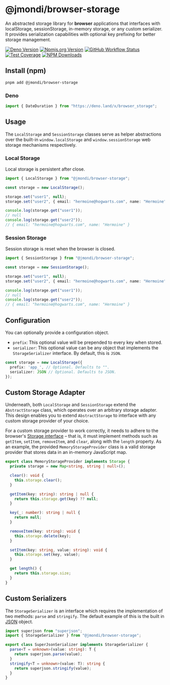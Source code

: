 # @jmondi/browser-storage

An abstracted storage library for **browser** applications that interfaces with localStorage, sessionStorage, in-memory storage, or any custom serializer. It provides serialization capabilities with optional key prefixing for better storage management.

[![Deno Version](https://shield.deno.dev/x/browser_storage?style=flat-square)](https://deno.land/x/browser_storage)
[![Npmjs.org Version](https://img.shields.io/npm/v/@jmondi/browser-storage?style=flat-square)](https://www.npmjs.com/package/@jmondi/browser-storage)
[![GitHub Workflow Status](https://img.shields.io/github/actions/workflow/status/jasonraimondi/browser-storage/test.yml?branch=main&label=Unit%20Tests&style=flat-square)](https://github.com/jasonraimondi/browser-storage)
[![Test Coverage](https://img.shields.io/codeclimate/coverage/jasonraimondi/browser-storage?style=flat-square)](https://codeclimate.com/github/jasonraimondi/browser-storage/test_coverage)
[![NPM Downloads](https://img.shields.io/npm/dt/@jmondi/browser-storage?label=npm%20downloads&style=flat-square)](https://www.npmjs.com/package/@jmondi/browser-storage)

## Install (npm)

```bash
pnpm add @jmondi/browser-storage
```

### Deno

```ts
import { DateDuration } from "https://deno.land/x/browser_storage";
```

## Usage

The `LocalStorage` and `SessionStorage` classes serve as helper abstractions over the built-in `window.localStorage` and `window.sessionStorage` web storage mechanisms respectively.

### Local Storage

Local storage is persistent after close.

```typescript
import { LocalStorage } from "@jmondi/browser-storage";

const storage = new LocalStorage();

storage.set("user1", null);
storage.set("user2", { email: "hermoine@hogwarts.com", name: "Hermoine" });

console.log(storage.get("user1"));
// null
console.log(storage.get("user2"));
// { email: "hermoine@hogwarts.com", name: "Hermoine" }
```

### Session Storage

Session storage is reset when the browser is closed.

```typescript
import { SessionStorage } from "@jmondi/browser-storage";

const storage = new SessionStorage();

storage.set("user1", null);
storage.set("user2", { email: "hermoine@hogwarts.com", name: "Hermoine" });

console.log(storage.get("user1"));
// null
console.log(storage.get("user2"));
// { email: "hermoine@hogwarts.com", name: "Hermoine" }
```


## Configuration

You can optionally provide a configuration object.

- `prefix`: This optional value will be prepended to every key when stored.
- `serializer`: This optional value can be any object that implements the `StorageSerializer` interface. By default, this is `JSON`.

```ts
const storage = new LocalStorage({
  prefix: 'app_', // Optional. Defaults to "".
  serializer: JSON // Optional. Defaults to JSON.
});
```

## Custom Storage Adapter

Underneath, both `LocalStorage` and `SessionStorage` extend the `AbstractStorage` class, which operates over an arbitrary storage adapter. This design enables you to extend `AbstractStorage` to interface with any custom storage provider of your choice.

For a custom storage provider to work correctly, it needs to adhere to the browser's [Storage interface](https://developer.mozilla.org/en-US/docs/Web/API/Storage) – that is, it must implement methods such as `getItem`, `setItem`, `removeItem`, and `clear`, along with the `length` property. As an example, the provided `MemoryStorageProvider` class is a valid storage provider that stores data in an in-memory JavaScript map.

```ts
export class MemoryStorageProvider implements Storage {
  private storage = new Map<string, string | null>();

  clear(): void {
    this.storage.clear();
  }

  getItem(key: string): string | null {
    return this.storage.get(key) ?? null;
  }

  key(_: number): string | null {
    return null;
  }

  removeItem(key: string): void {
    this.storage.delete(key);
  }

  setItem(key: string, value: string): void {
    this.storage.set(key, value);
  }

  get length() {
    return this.storage.size;
  }
}
```

## Custom Serializers

The `StorageSerializer` is an interface which requires the implementation of two methods: `parse` and `stringify`. The default example of this is the built in [JSON](https://developer.mozilla.org/en-US/docs/Web/JavaScript/Reference/Global_Objects/JSON) object.

```ts
import superjson from "superjson";
import { StorageSerializer } from "@jmondi/browser-storage";

export class SuperJsonSerializer implements StorageSerializer {
  parse<T = unknown>(value: string): T {
    return superjson.parse(value);
  }
  stringify<T = unknown>(value: T): string {
    return superjson.stringify(value);
  }
}
```
